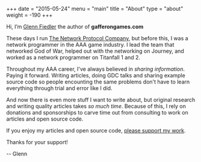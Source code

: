 +++
date = "2015-05-24"
menu = "main"
title = "About"
type = "about"
weight = -190
+++

Hi, I’m [Glenn Fiedler](https://www.linkedin.com/in/glennfiedler) the author of **gafferongames.com**

These days I run [The Network Protocol Company](http://www.thenetworkprotocolcompany.com), but before this, I was a network programmer in the AAA game industry. I lead the team that networked God of War, helped out with the networking on Journey, and worked as a network programmer on Titanfall 1 and 2.

Throughout my AAA career, I've always believed in _sharing information_. Paying it forward. Writing articles, doing GDC talks and sharing example source code so people encounting the same problems don't have to learn everything through trial and error like I did.

And now there is even more stuff I want to write about, but original research and writing quality articles takes _so much time_. Because of this, I rely on donations and sponsorships to carve time out from consulting to work on articles and open source code.

If you enjoy my articles and open source code, [please support my work](https://www.patreon.com/gafferongames).

Thanks for your support!

-- Glenn
